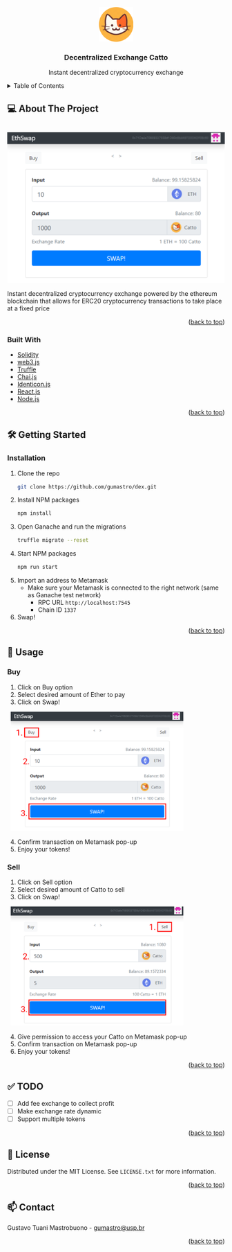 <div id="top"></div>

<!-- TITLE -->
<div align="center">
  <a href="https://github.com/gumastro/dex">
    <img src="src/logo.png" alt="Logo" width="80" height="80">
  </a>

<h3 align="center">Decentralized Exchange Catto</h3>

  <p align="center">
    Instant decentralized cryptocurrency exchange
    <br />
  </p>
</div>

<!-- TABLE OF CONTENTS -->
<details>
  <summary>Table of Contents</summary>
  <ol>
    <li>
      <a href="#computer-about-the-project">About The Project</a>
      <ul>
        <li><a href="#built-with">Built With</a></li>
      </ul>
    </li>
    <li>
      <a href="#hammer_and_wrench-getting-started">Getting Started</a>
      <ul>
        <li><a href="#installation">Installation</a></li>
      </ul>
    </li>
    <li><a href="#star2-usage">Usage</a></li>
    <li><a href="#white_check_mark-roadmap">Roadmap</a></li>
    <li><a href="#memo-license">License</a></li>
    <li><a href="#mailbox-contact">Contact</a></li>
  </ol>
</details>

<!-- ABOUT THE PROJECT -->
## :computer: About The Project

&nbsp; <img src="imgs/main.png" alt="Decentralized Exchange Catto Screen Shot" width="900"/>

Instant decentralized cryptocurrency exchange powered by the ethereum blockchain that allows for ERC20 cryptocurrency transactions to take place at a fixed price

<p align="right">(<a href="#top">back to top</a>)</p>

### Built With

* [Solidity](https://docs.soliditylang.org/en/v0.8.12/)
* [web3.js](https://web3js.readthedocs.io/en/v1.7.0/)
* [Truffle](https://trufflesuite.com)
* [Chai.js](https://www.chaijs.com)
* [Identicon.js](https://github.com/stewartlord/identicon.js/tree/master)
* [React.js](https://reactjs.org/)
* [Node.js](https://nodejs.org/en/)

<p align="right">(<a href="#top">back to top</a>)</p>

<!-- GETTING STARTED -->
## :hammer_and_wrench: Getting Started

### Installation

1. Clone the repo
   ```sh
   git clone https://github.com/gumastro/dex.git
   ```
2. Install NPM packages
   ```sh
   npm install
   ```
3. Open Ganache and run the migrations
    ```sh
    truffle migrate --reset
    ```
4. Start NPM packages
   ```sh
   npm run start
   ```
5. Import an address to Metamask
    * Make sure your Metamask is connected to the right network (same as Ganache test network)
        * RPC URL
        `http://localhost:7545`
        * Chain ID
        `1337`
6. Swap!

<p align="right">(<a href="#top">back to top</a>)</p>

<!-- USAGE EXAMPLES -->
## :star2: Usage

### Buy

1. Click on Buy option
2. Select desired amount of Ether to pay
3. Click on Swap!

&nbsp; <img src="imgs/buy.png" alt="Buy Catto Screen Shot" width="400"/>


4. Confirm transaction on Metamask pop-up
5. Enjoy your tokens!

### Sell

1. Click on Sell option
2. Select desired amount of Catto to sell
3. Click on Swap!

&nbsp; <img src="imgs/sell.png" alt="Sell Catto Screen Shot" width="400"/>

4. Give permission to access your Catto on Metamask pop-up
5. Confirm transaction on Metamask pop-up
6. Enjoy your tokens!

<p align="right">(<a href="#top">back to top</a>)</p>

<!-- TODO -->
## :white_check_mark: TODO

- [ ] Add fee exchange to collect profit
- [ ] Make exchange rate dynamic
- [ ] Support multiple tokens

<p align="right">(<a href="#top">back to top</a>)</p>

<!-- LICENSE -->
## :memo: License

Distributed under the MIT License. See `LICENSE.txt` for more information.

<p align="right">(<a href="#top">back to top</a>)</p>

<!-- CONTACT -->
## :mailbox: Contact

Gustavo Tuani Mastrobuono - gumastro@usp.br

<p align="right">(<a href="#top">back to top</a>)</p>

<!-- MARKDOWN LINKS & IMAGES -->
[dex-catto-screenshot]: imgs/main.png
[buy-catto-screenshot]: imgs/buy.png
[sell-catto-screenshot]: imgs/sell.png